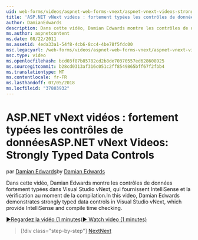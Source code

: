 ```yaml
---
uid: web-forms/videos/aspnet-web-forms-vnext/aspnet-vnext-videos-strongly-typed-data-controls
title: 'ASP.NET vNext vidéos : fortement typées les contrôles de données | Microsoft Docs'
author: DamianEdwards
description: Dans cette vidéo, Damian Edwards montre les contrôles de données fortement typées dans Visual Studio vNext, qui fournissent IntelliSense et la vérification au moment de la compilation.
ms.author: aspnetcontent
ms.date: 08/22/2011
ms.assetid: 4eda33a1-54f8-4cb6-8cc4-4be78f5fdc00
msc.legacyurl: /web-forms/videos/aspnet-web-forms-vnext/aspnet-vnext-videos-strongly-typed-data-controls
msc.type: video
ms.openlocfilehash: bcd03f87b85782cd2b8de70370557ed628608925
ms.sourcegitcommit: b28cd0313af316c051c2ff8549865bff67f2fbb4
ms.translationtype: MT
ms.contentlocale: fr-FR
ms.lasthandoff: 07/05/2018
ms.locfileid: "37803932"
---
```

<a name="aspnet-vnext-videos-strongly-typed-data-controls"></a><span data-ttu-id="fee2a-103">ASP.NET vNext vidéos : fortement typées les contrôles de données</span><span class="sxs-lookup"><span data-stu-id="fee2a-103">ASP.NET vNext Videos: Strongly Typed Data Controls</span></span>
====================
<span data-ttu-id="fee2a-104">par [Damian Edwards](https://github.com/DamianEdwards)</span><span class="sxs-lookup"><span data-stu-id="fee2a-104">by [Damian Edwards](https://github.com/DamianEdwards)</span></span>

<span data-ttu-id="fee2a-105">Dans cette vidéo, Damian Edwards montre les contrôles de données fortement typées dans Visual Studio vNext, qui fournissent IntelliSense et la vérification au moment de la compilation.</span><span class="sxs-lookup"><span data-stu-id="fee2a-105">In this video, Damian Edwards demonstrates strongly typed data controls in Visual Studio vNext, which provide IntelliSense and compile time checking.</span></span>

[<span data-ttu-id="fee2a-106">&#9654;Regardez la vidéo (1 minutes)</span><span class="sxs-lookup"><span data-stu-id="fee2a-106">&#9654; Watch video (1 minutes)</span></span>](https://channel9.msdn.com/Blogs/ASP-NET-Site-Videos/aspnet-vnext-videos-strongly-typed-data-controls)

> [!div class="step-by-step"]
> [<span data-ttu-id="fee2a-107">Next</span><span class="sxs-lookup"><span data-stu-id="fee2a-107">Next</span></span>](aspnet-vnext-videos-model-binding-part-1-selecting-data.md)
